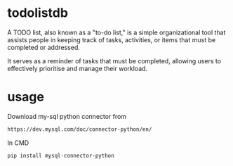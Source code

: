 # todolistdb

A TODO list, also known as a "to-do list," is a simple organizational tool that assists people in keeping track of tasks, activities, or items that must be completed or addressed. 

It serves as a reminder of tasks that must be completed, allowing users to effectively prioritise and manage their workload.

# usage

Download my-sql python connector from
```bash
https://dev.mysql.com/doc/connector-python/en/
```
In CMD 
```bash
pip install mysql-connector-python

